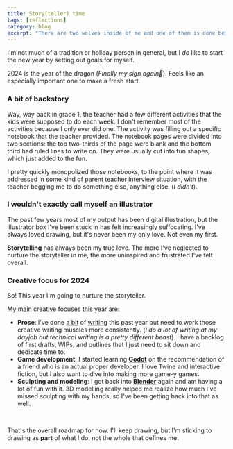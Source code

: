 ```yaml
---
title: Story(teller) time
tags: [reflections]
category: blog
excerpt: "There are two wolves inside of me and one of them is done being ignored."
---
```


I'm not much of a tradition or holiday person in general, but I *do* like to start the new year by setting out goals for myself.

2024 is the year of the dragon (*Finally my sign again🐉*). Feels like an especially important one to make a fresh start. 

### A bit of backstory

Way, way back in grade 1, the teacher had a few different activities that the kids were supposed to do each week. I don't remember most of the activities because I only ever did one. The activity was filling out a specific notebook that the teacher provided. The notebook pages were divided into two sections: the top two-thirds of the page were blank and the bottom third had ruled lines to write on. They were usually cut into fun shapes, which just added to the fun. 

I pretty quickly monopolized those notebooks, to the point where it was addressed in some kind of parent teacher interview situation, with the teacher begging me to do something else, anything else. (*I didn't*).

### I wouldn't exactly call myself an illustrator

The past few years most of my output has been digital illustration, but the illustrator box I've been stuck in has felt increasingly suffocating. I've always loved drawing, but it's never been my only love. Not even my first.

**Storytelling** has always been my true love. The more I've neglected to nurture the storyteller in me, the more uninspired and frustrated I've felt overall.

### Creative focus for 2024

So! This year I'm going to nurture the storyteller. 

My main creative focuses this year are:

- **Prose**: I've done [a bit](/stories/patron-saints) of [writing](/stories/standalone/) this past year but need to work those creative writing muscles more consistently. (_I do a lot of writing at my dayjob but technical writing is a pretty different beast_). I have a backlog of first drafts, WIPs, and outlines that I just need to sit down and dedicate time to.
- **Game development**: I started learning [**Godot**](https://godotengine.org/) on the recommendation of a friend who is an actual proper developer. I love Twine and interactive fiction, but I also want to dive into making more game-y games.
- **Sculpting and modeling**: I got back into [**Blender**](https://www.blender.org/) again and am having a lot of fun with it. 3D modelling really helped me realize how much I've missed sculpting with my hands, so I've been getting back into that as well.

<br>

That's the overall roadmap for now. I'll keep drawing, but I'm sticking to drawing as **part** of what I do, not the whole that defines me.